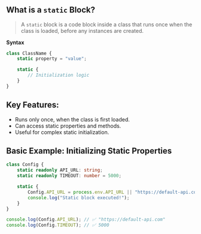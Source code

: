 
# 

## What is a `static` Block?

> A `static` block is a code block inside a class that runs once when the class is loaded, before any instances are created.

**Syntax**

```typescript
class ClassName {
    static property = "value";

    static {
        // Initialization logic
    }
}

```

## Key Features:

- Runs only once, when the class is first loaded.
- Can access static properties and methods.
- Useful for complex static initialization.

## Basic Example: Initializing Static Properties

```typescript
class Config {
    static readonly API_URL: string;
    static readonly TIMEOUT: number = 5000;

    static {
        Config.API_URL = process.env.API_URL || "https://default-api.com";
        console.log("Static block executed!");
    }
}

console.log(Config.API_URL); // ✅ "https://default-api.com"
console.log(Config.TIMEOUT); // ✅ 5000

```
